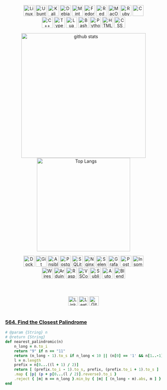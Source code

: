 <div align="center">
    <div style="display: flex; flex-wrap: nowrap; justify-content: center;">
        <div style="display: flex; flex-wrap: wrap; width: 400px;">
            <div style="flex: 1;">
                <img src="https://skillicons.dev/icons?i=linux" alt="Linux" width="35" height="35" />  
                <img src="https://skillicons.dev/icons?i=ubuntu" alt="Ubuntu" width="35" height="35" />
                <img src="https://skillicons.dev/icons?i=kali" alt="Kali" width="35" height="35" />
                <img src="https://skillicons.dev/icons?i=debian" alt="Debian" width="35" height="35" />
                <img src="https://skillicons.dev/icons?i=mint" alt="Mint" width="35" height="35" />
                <img src="https://upload.wikimedia.org/wikipedia/commons/thumb/3/3f/Fedora_logo.svg/267px-Fedora_logo.svg.png?20091128031656" alt="Fedora" width="35" height="35" />
                <img src="https://skillicons.dev/icons?i=redhat" alt="Red Hat" width="35" height="35" />
                <img src="https://skillicons.dev/icons?i=apple" alt="MacOS" width="35" height="35" />
                <img src="https://skillicons.dev/icons?i=ruby" alt="Ruby" width="35" height="35" />
                <img src="https://skillicons.dev/icons?i=c" alt="C" width="35" height="35" />
                <img src="https://skillicons.dev/icons?i=cpp" alt="C++" width="35" height="35" />
                <img src="https://skillicons.dev/icons?i=ts" alt="TypeScript" width="35" height="35" />
                <img src="https://skillicons.dev/icons?i=lua" alt="Lua" width="35" height="35" />
                <img src="https://skillicons.dev/icons?i=bash" alt="Bash" width="35" height="35" />
                <img src="https://skillicons.dev/icons?i=python" alt="Python" width="35" height="35" />
                <img src="https://skillicons.dev/icons?i=html" alt="HTML" width="35" height="35" />
                <img src="https://skillicons.dev/icons?i=css" alt="CSS" width="35" height="35" />
            </div>
          <p align="center">
            <img src="https://github-readme-stats.vercel.app/api?username=Wl0cKk&rank_icon=github&show_icons=true&theme=tokyonight" alt="github stats" width="400"/>
            <img src="https://github-readme-stats.vercel.app/api/top-langs/?username=Wl0cKk&theme=tokyonight&size_weight=0.1&count_weight=0.2&layout=compact" alt="Top Langs" width="300"/>
          </p>
            <div style="flex: 1;">
                <img src="https://skillicons.dev/icons?i=docker" alt="Docker" width="35" height="35" />
                <img src="https://skillicons.dev/icons?i=git" alt="Git" width="35" height="35" />
                <img src="https://skillicons.dev/icons?i=ansible" alt="Ansible" width="35" height="35" />
                <img src="https://skillicons.dev/icons?i=postgres" alt="PostgreSQL" width="35" height="35" />
                <img src="https://skillicons.dev/icons?i=sqlite" alt="SQLite" width="35" height="35" />
                <img src="https://skillicons.dev/icons?i=nginx" alt="Nginx" width="35" height="35" />
                <img src="https://skillicons.dev/icons?i=selenium" alt="Selenium" width="35" height="35" />
                <img src="https://skillicons.dev/icons?i=grafana" alt="Grafana" width="35" height="35" />
                <img src="https://skillicons.dev/icons?i=postman" alt="Postman" width="35" height="35" />
                <img src="https://encrypted-tbn0.gstatic.com/images?q=tbn:ANd9GcQFwBIzoVFfmX3NPoSIrbGhmCXb4KDgbnZKA1zFltVc9tcpOjELPV1U37sGNf3l0W_gzCs&usqp=CAU" alt="Insomnia" width="35" height="35" />
                <img src="https://upload.wikimedia.org/wikipedia/commons/thumb/c/c6/Wireshark_icon_new.png/600px-Wireshark_icon_new.png?20230509085415" alt="Wireshark" width="35" height="35" />
                <img src="https://skillicons.dev/icons?i=arduino" alt="Arduino" width="35" height="35" />
                <img src="https://skillicons.dev/icons?i=raspberrypi" alt="Raspberry Pi" width="35" height="35" />
                <img src="https://skillicons.dev/icons?i=vscodium" alt="VSCodium" width="35" height="35" />
                <img src="https://skillicons.dev/icons?i=sublime" alt="Sublime" width="35" height="35" />
                <img src="https://skillicons.dev/icons?i=autocad" alt="AutoCAD" width="35" height="35" />
                <img src="https://skillicons.dev/icons?i=blender" alt="Blender" width="35" height="35" />
            </div>
        </div>
    </div>
</div>
</br></br>
<div align="center" style="margin-top: 20px;">
    <a href="https://www.linkedin.com/in/uladzimir-kandratsiuk-b77505295/" target="_blank" style="text-decoration: none;">
        <img src="https://img.shields.io/badge/LinkedIn-282C34?logo=linkedin&logoColor=0077B5" alt="LinkedIn logo" title="LinkedIn" height="30"/></a>
    <a href="https://leetcode.com/u/amnesia10/" target="_blank" style="text-decoration: none;">
        <img src="https://img.shields.io/badge/LeetCode-282C34?logo=leetcode&logoColor=FFA116" alt="LeetCode logo" title="LeetCode" height="30"/></a>
    <a href="https://gist.github.com/Wl0cKk" target="_blank" style="text-decoration: none;">
        <img src="https://img.shields.io/badge/GitHub%20Gist-282C34?logo=github&logoColor=white" alt="GitHub Gist logo" title="GitHub Gist" height="30" /></a>
</div>
</br>

### [564. Find the Closest Palindrome](https://leetcode.com/problems/find-the-closest-palindrome/submissions/1367017433/?envType=daily-question&envId=2024-08-24)
```ruby
# @param {String} n
# @return {String}
def nearest_palindromic(n)
    n_long = n.to_i
    return "9" if n == "11"
    return (n_long - 1).to_s if n_long < 10 || (n[0] == '1' && n[1..-1] == '0' * (n.length - 1))
    l = n.length
    prefix = n[0...((l + 1) / 2)]
    return [ (prefix.to_i - 1).to_s, prefix, (prefix.to_i + 1).to_s ]
    .map { |p| (p + p[0...(l / 2)].reverse).to_i }
    .reject { |m| m == n_long }.min_by { |m| [ (n_long - m).abs, m ] }.to_s
end
